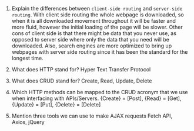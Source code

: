 1.  Explain the differences between `client-side routing` and `server-side routing`.
    With client side routing the whole webpage is downloaded, so when it is all downloaded movement throughout it will be faster and more fluid, however the initial loading of the page will be slower. Other cons of client side is that there might be data that you never use, as opposed to server side where only the data that you need will be downloaded. Also, search engines are more optimized to bring up webpages with server side routing since it has been the standard for the longest time.

1.  What does HTTP stand for?
    Hyper Text Transfer Protocol

1.  What does CRUD stand for?
    Create, Read, Update, Delete

1.  Which HTTP methods can be mapped to the CRUD acronym that we use when interfacing with APIs/Servers.
    {Create} = [Post], {Read} = [Get], {Update} = [Put], {Delete} = [Delete]
    
1.  Mention three tools we can use to make AJAX requests
    Fetch API, Axios, jQuery